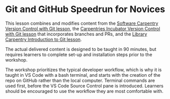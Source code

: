 # Git and GitHub Speedrun for Novices

This lesson combines and modifies content from the [Software Carpentry Version Control with Git lesson](https://swcarpentry.github.io/git-novice/), the [Carpentries Incubator Version Control with Git lesson](https://carpentries-incubator.github.io/git-novice-branch-pr/) that incorporates branches and PRs, and the [Library Carpentry Introduction to Git lesson](https://librarycarpentry.github.io/lc-git/).

The actual delivered content is designed to be taught in 90 minutes, but requires learners to complete set-up and installation steps prior to the workshop.

The workshop prioritizes the typical developer workflow, which is why it is taught in VS Code with a bash terminal, and starts with the creation of the repo on GitHub rather than the local computer. Terminal commands are used first, before the VS Code Source Control pane is introduced. Learners should be encouraged to use the workflow they are most comfortable with.